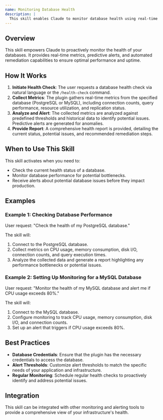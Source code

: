 ```yaml
---
name: Monitoring Database Health
description: |
  This skill enables Claude to monitor database health using real-time metrics, predictive alerts, and automated remediation. It's designed for production-grade database health monitoring for PostgreSQL and MySQL, detecting performance degradation, resource exhaustion, and replication issues. Use this skill when the user requests to monitor database health, check database performance, receive database alerts, or automate database remediation. The skill is triggered by phrases like "check database health", "monitor database performance", "database health check", or "/health-check".
---
```


## Overview

This skill empowers Claude to proactively monitor the health of your databases. It provides real-time metrics, predictive alerts, and automated remediation capabilities to ensure optimal performance and uptime.

## How It Works

1. **Initiate Health Check**: The user requests a database health check via natural language or the `/health-check` command.
2. **Collect Metrics**: The plugin gathers real-time metrics from the specified database (PostgreSQL or MySQL), including connection counts, query performance, resource utilization, and replication status.
3. **Analyze and Alert**: The collected metrics are analyzed against predefined thresholds and historical data to identify potential issues. Predictive alerts are generated for anomalies.
4. **Provide Report**: A comprehensive health report is provided, detailing the current status, potential issues, and recommended remediation steps.

## When to Use This Skill

This skill activates when you need to:
- Check the current health status of a database.
- Monitor database performance for potential bottlenecks.
- Receive alerts about potential database issues before they impact production.

## Examples

### Example 1: Checking Database Performance

User request: "Check the health of my PostgreSQL database."

The skill will:
1. Connect to the PostgreSQL database.
2. Collect metrics on CPU usage, memory consumption, disk I/O, connection counts, and query execution times.
3. Analyze the collected data and generate a report highlighting any performance bottlenecks or potential issues.

### Example 2: Setting Up Monitoring for a MySQL Database

User request: "Monitor the health of my MySQL database and alert me if CPU usage exceeds 80%."

The skill will:
1. Connect to the MySQL database.
2. Configure monitoring to track CPU usage, memory consumption, disk I/O, and connection counts.
3. Set up an alert that triggers if CPU usage exceeds 80%.

## Best Practices

- **Database Credentials**: Ensure that the plugin has the necessary credentials to access the database.
- **Alert Thresholds**: Customize alert thresholds to match the specific needs of your application and infrastructure.
- **Regular Monitoring**: Schedule regular health checks to proactively identify and address potential issues.

## Integration

This skill can be integrated with other monitoring and alerting tools to provide a comprehensive view of your infrastructure's health.